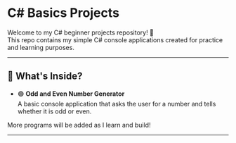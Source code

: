 # C# Basics Projects

Welcome to my C# beginner projects repository! 👋  
This repo contains my simple C# console applications created for practice and learning purposes.

---
## 🧠 What's Inside?

- 🟢 **Odd and Even Number Generator**  
  A basic console application that asks the user for a number and tells whether it is odd or even.

More programs will be added as I learn and build!

---










